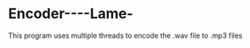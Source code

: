 Encoder----Lame-
================

This program uses multiple threads to encode the .wav file to .mp3 files
